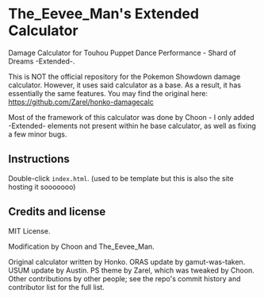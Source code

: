 The_Eevee_Man's Extended Calculator
=======================

Damage Calculator for Touhou Puppet Dance Performance - Shard of Dreams -Extended-.

This is NOT the official repository for the Pokemon Showdown damage calculator.
However, it uses said calculator as a base. As a result, it has essentially the same features.
You may find the original here: https://github.com/Zarel/honko-damagecalc

Most of the framework of this calculator was done by Choon - I only added -Extended- elements 
not present within he base calculator, as well as fixing a few minor bugs.

Instructions
------------

Double-click `index.html`.
(used to be template but this is also the site hosting it sooooooo)


Credits and license
-------------------

MIT License.

Modification by Choon and The_Eevee_Man.

Original calculator written by Honko. ORAS update by gamut-was-taken. USUM
update by Austin. PS theme by Zarel, which was tweaked by Choon. Other
contributions by other people; see the repo's commit history and contributor
list for the full list.
